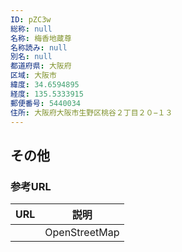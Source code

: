```yaml
---
ID: pZC3w
総称: null
名称: 梅香地蔵尊
名称読み: null
別名: null
都道府県: 大阪府
区域: 大阪市
緯度: 34.6594895
経度: 135.5333915
郵便番号: 5440034
住所: 大阪府大阪市生野区桃谷２丁目２０−１３
---
```


## その他

### 参考URL

| URL | 説明          |
| --- | ------------- |
|     | OpenStreetMap |
